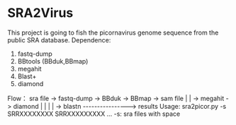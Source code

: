 # SRA2Virus
This project is going to fish the picornavirus genome sequence from the public SRA database.
Dependence:
1. fastq-dump
2. BBtools (BBduk,BBmap)
3. megahit
4. Blast+
5. diamond

Flow：
sra file -> fastq-dump -> BBduk -> BBmap -> sam file
                 |                             |
                 -> megahit -> diamond         | 
                       |          |            |
                       -> blastn ----------------> results
Usage:
sra2picor.py -s SRRXXXXXXXX SRRXXXXXXXXX ...
-s: sra files with space
